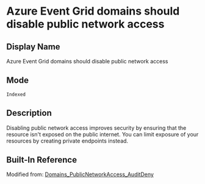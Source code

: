 # Azure Event Grid domains should disable public network access

## Display Name

Azure Event Grid domains should disable public network access

## Mode

`Indexed`

## Description

Disabling public network access improves security by ensuring that the resource isn't exposed on the public internet. You can limit exposure of your resources by creating private endpoints instead.

## Built-In Reference

Modified from: [Domains_PublicNetworkAccess_AuditDeny](https://github.com/Azure/azure-policy/blob/master/built-in-policies/policyDefinitions/Event%20Grid/Domains_PublicNetworkAccess_AuditDeny.json)
